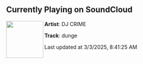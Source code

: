 ## Currently Playing on SoundCloud

[<img align="left" width="100" src="https://i1.sndcdn.com/artworks-y2KufhSQgWeEOhbE-NBXi3Q-t500x500.png">](https://soundcloud.com/djhungergames1/dunge)

**Artist**: DJ CRIME 

**Track**: dunge

Last updated at 3/3/2025, 8:41:25 AM
